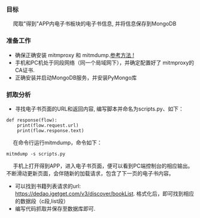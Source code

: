 ### 目标
&emsp; 爬取"得到"APP内电子书板块的电子书信息, 并将信息保存到MongoDB

### 准备工作
+ 确保正确安装 mitmproxy 和 mitmdump.[参考方法 !](https://yq.aliyun.com/articles/603782?utm_content=m_1000003864)
+ 手机和PC机处于同段网络（同一个局域网下），并确定配置好了 mitmproxy的CA证书.
+ 正确安装并启动MongoDB服务，并安装PyMongo库

### 抓取分析
+ 寻找电子书页面的URL和返回内容, 编写脚本并命名为scripts.py、如下：

```
def response(flow):
    print(flow.request.url)
    print(flow.response.text)
```
&emsp; 在命令行运行mitmdump，命令如下：

```
mitmdump -s scripts.py
```
&emsp; 手机上打开得到APP，进入电子书页面，便可以看到PC端控制台的相应输出。不断滑动更新页面，会伴随新的加载请求，包含了下一页的电子书内容。
+ 可以找到书籍列表请求的url: https://dedao.igetget.com/v3/discover/bookList.   格式化后，即可找到相应的数据段（c段,list段）
+ 编写代码抓取并保存至数据库即可.
